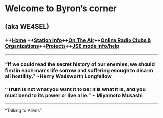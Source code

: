 # Welcome to Byron’s corner 
(aka WE4SEL)
---

### ++[Home](index.md) ++[Station Info](station.md)++[On The Air](ontheair.md)++[Online Radio Clubs & Organizations](clubs.md)++[Projects](projects.md)++[JS8 mode info/help](js8help.md)
---

### ​“If we could read the secret history of our enemies,  we should find in each man's life sorrow and suffering enough to disarm all hostility.” ~Henry Wadsworth Longfellow  


### “Truth is not what you want it to be; it is what it is, and you must bend to its power or live a lie.” ~ Miyamoto Musashi

---
“Talking to Aliens”

<!--stackedit_data:
eyJoaXN0b3J5IjpbLTIwNzQyMTE4MzYsLTMwMDExMDUwMV19
-->